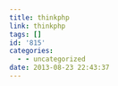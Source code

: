 ```yaml
---
title: thinkphp
link: thinkphp
tags: []
id: '815'
categories:
  - - uncategorized
date: 2013-08-23 22:43:37
---
```

